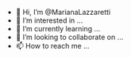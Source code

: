 - 👋 Hi, I’m @MarianaLazzaretti
- 👀 I’m interested in ...
- 🌱 I’m currently learning ...
- 💞️ I’m looking to collaborate on ...
- 📫 How to reach me ...

<!---
MarianaLazzaretti/MarianaLazzaretti is a ✨ special ✨ repository because its `README.md` (this file) appears on your GitHub profile.
You can click the Preview link to take a look at your changes.
--->
